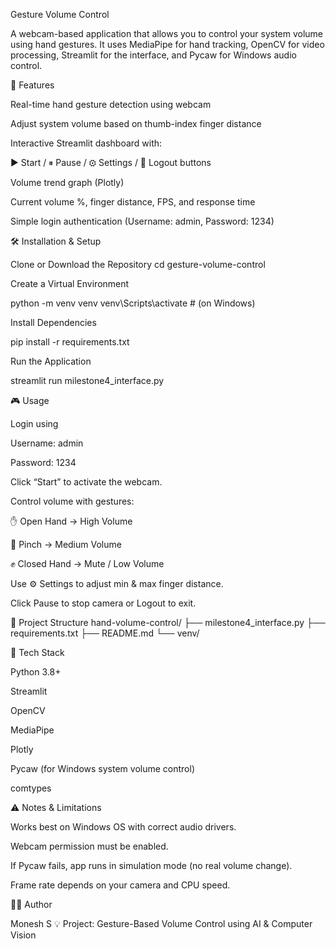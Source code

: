 Gesture Volume Control

A webcam-based application that allows you to control your system volume using hand gestures.
It uses MediaPipe for hand tracking, OpenCV for video processing, Streamlit for the interface, and Pycaw for Windows audio control.

🚀 Features

Real-time hand gesture detection using webcam

Adjust system volume based on thumb-index finger distance

Interactive Streamlit dashboard with:

▶ Start / ⏸ Pause / ⚙ Settings / 🚪 Logout buttons

Volume trend graph (Plotly)

Current volume %, finger distance, FPS, and response time

Simple login authentication (Username: admin, Password: 1234)

🛠 Installation & Setup

Clone or Download the Repository
cd gesture-volume-control


Create a Virtual Environment

python -m venv venv
venv\Scripts\activate      # (on Windows)


Install Dependencies

pip install -r requirements.txt


Run the Application

streamlit run milestone4_interface.py

🎮 Usage

Login using

Username: admin

Password: 1234

Click “Start” to activate the webcam.

Control volume with gestures:

✋ Open Hand → High Volume

🤏 Pinch → Medium Volume

✊ Closed Hand → Mute / Low Volume

Use ⚙ Settings to adjust min & max finger distance.

Click Pause to stop camera or Logout to exit.

📂 Project Structure
hand-volume-control/
├── milestone4_interface.py
├── requirements.txt
├── README.md
└── venv/

🧰 Tech Stack

Python 3.8+

Streamlit

OpenCV

MediaPipe

Plotly

Pycaw (for Windows system volume control)

comtypes

⚠️ Notes & Limitations

Works best on Windows OS with correct audio drivers.

Webcam permission must be enabled.

If Pycaw fails, app runs in simulation mode (no real volume change).

Frame rate depends on your camera and CPU speed.

👨‍💻 Author

Monesh S
💡 Project: Gesture-Based Volume Control using AI & Computer Vision